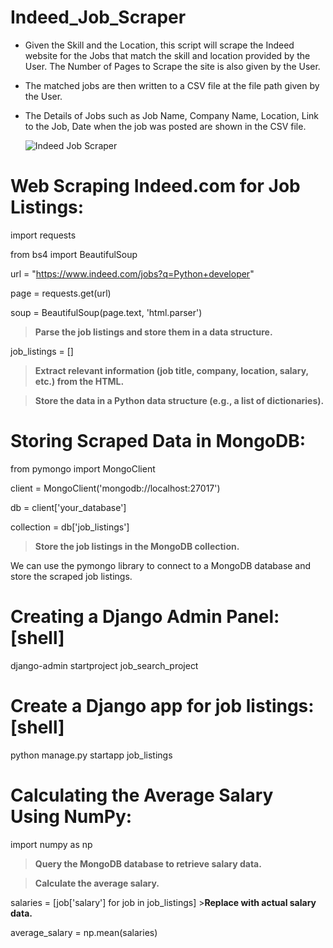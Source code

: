 # Indeed_Job_Scraper

- Given the Skill and the Location, this script will scrape the Indeed website for the Jobs that match the skill and location provided by the User. The Number of Pages to Scrape the site is also given by the User.

- The matched jobs are then written to a CSV file at the file path given by the User.

- The Details of Jobs such as Job Name, Company Name, Location, Link to the Job, Date when the job was posted are shown in the CSV file.

  ![Indeed Job Scraper](https://raw.githubusercontent.com/Ram-95/Python_Applications/master/Indeed_job_scraper/Indeed_GIF.gif)

# Web Scraping Indeed.com for Job Listings:

  import requests
  
  from bs4 import BeautifulSoup
  
  url = "https://www.indeed.com/jobs?q=Python+developer"
  
  page = requests.get(url)
  
  soup = BeautifulSoup(page.text, 'html.parser')
  
  >**Parse the job listings and store them in a data structure.**
  
  job_listings = []
  
  >**Extract relevant information (job title, company, location, salary, etc.) from the HTML.**
  
  >**Store the data in a Python data structure (e.g., a list of dictionaries).**

# Storing Scraped Data in MongoDB:

   from pymongo import MongoClient

  client = MongoClient('mongodb://localhost:27017')
  
  db = client['your_database']
  
  collection = db['job_listings']

  >**Store the job listings in the MongoDB collection.**

We can use the pymongo library to connect to a MongoDB database and store the scraped job listings. 

 # Creating a Django Admin Panel: [shell]

  django-admin startproject job_search_project
  
# Create a Django app for job listings:  [shell]
  
  python manage.py startapp job_listings 

# Calculating the Average Salary Using NumPy:

   import numpy as np

   >**Query the MongoDB database to retrieve salary data.**

   >**Calculate the average salary.**
   
   salaries = [job['salary'] for job in job_listings]  >**Replace with actual salary data.**
   
   average_salary = np.mean(salaries)


